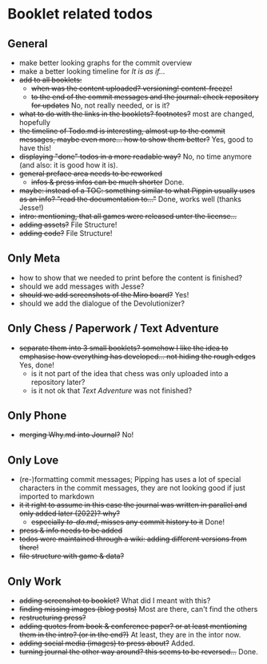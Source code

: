 # Booklet related todos

## General

- make better looking graphs for the commit overview
- make a better looking timeline for *It is as if...*
- ~~add to all booklets:~~
	- ~~when was the content uploaded? versioning! content-freeze!~~
	- ~~to the end of the commit messages and the journal: check repository for updates~~ No, not really needed, or is it?
- ~~what to do with the links in the booklets? footnotes?~~ most are changed, hopefully
- ~~the timeline of Todo.md is interesting, almost up to the commit messages, maybe even more... how to show them better?~~ Yes, good to have this!
- ~~displaying "done" todos in a more readable way?~~ No, no time anymore (and also: it is good how it is).
- ~~general preface area needs to be reworked~~
	- ~~infos & press infos can be much shorter~~ Done.
- ~~maybe: instead of a TOC: something similar to what Pippin usually uses as an info? "read the documentation to..."~~ Done, works well (thanks Jesse!)
- ~~intro: mentioning, that all games were released unter the license...~~
- ~~adding assets?~~ File Structure!
- ~~adding code?~~ File Structure!

## Only Meta

- how to show that we needed to print before the content is finished?
- should we add messages with Jesse?
- ~~should we add screenshots of the Miro board?~~ Yes!
- should we add the dialogue of the Devolutionizer?

## Only Chess / Paperwork / Text Adventure

- ~~separate them into 3 small booklets? somehow I like the idea to emphasise how everything has developed... not hiding the rough edges~~ Yes, done!
	- is it not part of the idea that chess was only uploaded into a repository later?
	- is it not ok that *Text Adventure* was not finished?

## Only Phone

- ~~merging Why.md into Journal?~~ No!

## Only Love

- (re-)formatting commit messages; Pipping has uses a lot of special characters in the commit messages, they are not looking good if just imported to markdown
- ~~it it right to assume in this case the journal was written in parallel and only added later (2022)? why?~~
	- ~~especially *to-do.md*, misses any commit history to it~~ Done!
- ~~press & info needs to be added~~
- ~~todos were maintained through a wiki: adding different versions from there!~~
- ~~file structure with game & data?~~

## Only Work

- ~~adding screenshot to booklet?~~ What did I meant with this?
- ~~finding missing images (blog posts)~~ Most are there, can't find the others
- ~~restructuring press?~~
- ~~adding quotes from book & conference paper? or at least mentioning them in the intro? (or in the end?)~~ At least, they are in the intor now.
- ~~adding social media (images) to press about?~~ Added.
- ~~turning journal the other way around? this seems to be reversed...~~ Done.
